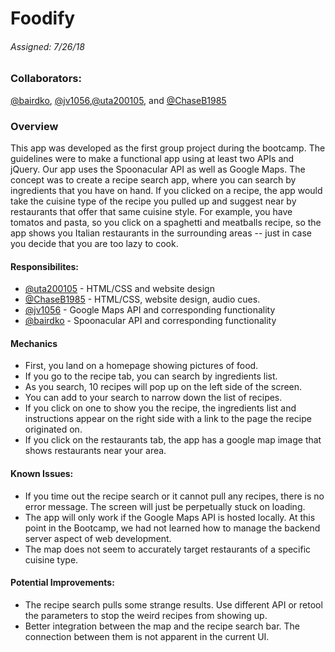 # Foodify
###### Assigned: 7/26/18

### Collaborators: 
[@bairdko](https://github.com/bairdko "Me"), [@jv1056](https://github.com/jv1056 "Jeff"),[@uta200105](https://github.com/uta200105 "Jontae"), and [@ChaseB1985](https://github.com/ChaseB1985 "Chase")

### Overview
This app was developed as the first group project during the bootcamp. The guidelines were to make a functional app using at least two APIs and jQuery. Our app uses the Spoonacular API as well as Google Maps. The concept was to create a recipe search app, where you can search by ingredients that you have on hand. If you clicked on a recipe, the app would take the cuisine type of the recipe you pulled up and suggest near by restaurants that offer that same cuisine style. For example, you have tomatos and pasta, so you click on a spaghetti and meatballs recipe, so the app shows you Italian restaurants in the surrounding areas -- just in case you decide that you are too lazy to cook.

#### Responsibilites:
- [@uta200105](https://github.com/uta200105 "Jontae") - HTML/CSS and website design
- [@ChaseB1985](https://github.com/ChaseB1985 "Chase") - HTML/CSS, website design, audio cues.
- [@jv1056](https://github.com/jv1056 "Jeff") - Google Maps API and corresponding functionality
- [@bairdko](https://github.com/bairdko "Me") - Spoonacular API and corresponding functionality


#### Mechanics
- First, you land on a homepage showing pictures of food.
- If you go to the recipe tab, you can search by ingredients list.
- As you search, 10 recipes will pop up on the left side of the screen.
- You can add to your search to narrow down the list of recipes.
- If you click on one to show you the recipe, the ingredients list and instructions appear on the right side with a link to the page the recipe originated on.
- If you click on the restaurants tab, the app has a google map image that shows restaurants near your area.

#### Known Issues:
- If you time out the recipe search or it cannot pull any recipes, there is no error message. The screen will just be perpetually stuck on loading.
- The app will only work if the Google Maps API is hosted locally. At this point in the Bootcamp, we had not learned how to manage the backend server aspect of web development.
- The map does not seem to accurately target restaurants of a specific cuisine type.

#### Potential Improvements:
- The recipe search pulls some strange results. Use different API or retool the parameters to stop the weird recipes from showing up.
- Better integration between the map and the recipe search bar. The connection between them is not apparent in the current UI.
